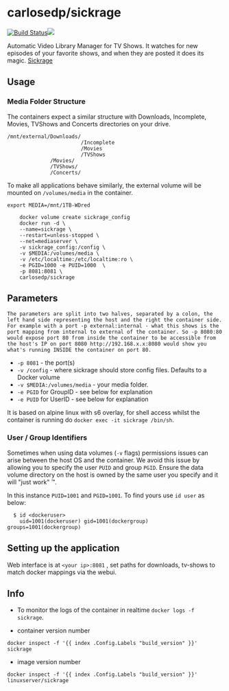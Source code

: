 [hub]: https://hub.docker.com/r/carlosedp/sickrage/

# carlosedp/sickrage

[![Build Status](https://travis-ci.org/carlosedp/docker-sickrage.svg?branch=master)](https://travis-ci.org/carlosedp/docker-sickrage)[![](https://images.microbadger.com/badges/image/carlosedp/sickrage.svg)](https://microbadger.com/images/carlosedp/sickrage "Get your own image badge on microbadger.com")

Automatic Video Library Manager for TV Shows. It watches for new episodes of your favorite shows, and when they are posted it does its magic. [Sickrage](https://sickrage.github.io/)

## Usage

### Media Folder Structure

The containers expect a similar structure with Downloads, Incomplete, Movies, TVShows and Concerts directories on your drive.

    /mnt/external/Downloads/
                            /Incomplete
                            /Movies
                            /TVShows
                  /Movies/
                  /TVShows/
                  /Concerts/

To make all applications behave similarly, the external volume will be mounted on `/volumes/media` in the container.

    export MEDIA=/mnt/1TB-WDred

```
    docker volume create sickrage_config
    docker run -d \
    --name=sickrage \
    --restart=unless-stopped \
    --net=mediaserver \
    -v sickrage_config:/config \
    -v $MEDIA:/volumes/media \
    -v /etc/localtime:/etc/localtime:ro \
    -e PGID=1000 -e PUID=1000  \
    -p 8081:8081 \
    carlosedp/sickrage
```

## Parameters

`The parameters are split into two halves, separated by a colon, the left hand side representing the host and the right the container side. 
For example with a port -p external:internal - what this shows is the port mapping from internal to external of the container.
So -p 8080:80 would expose port 80 from inside the container to be accessible from the host's IP on port 8080
http://192.168.x.x:8080 would show you what's running INSIDE the container on port 80.`


* `-p 8081` - the port(s)
* `-v /config` - where sickrage should store config files. Defaults to a Docker volume
* `-v $MEDIA:/volumes/media` - your media folder.
* `-e PGID` for GroupID - see below for explanation
* `-e PUID` for UserID - see below for explanation

It is based on alpine linux with s6 overlay, for shell access whilst the container is running do `docker exec -it sickrage /bin/sh`.

### User / Group Identifiers

Sometimes when using data volumes (`-v` flags) permissions issues can arise between the host OS and the container. We avoid this issue by allowing you to specify the user `PUID` and group `PGID`. Ensure the data volume directory on the host is owned by the same user you specify and it will "just work" ™.

In this instance `PUID=1001` and `PGID=1001`. To find yours use `id user` as below:

```
  $ id <dockeruser>
    uid=1001(dockeruser) gid=1001(dockergroup) groups=1001(dockergroup)
```

## Setting up the application 

Web interface is at `<your ip>:8081` , set paths for downloads, tv-shows to match docker mappings via the webui.

## Info

* To monitor the logs of the container in realtime `docker logs -f sickrage`.

* container version number 

`docker inspect -f '{{ index .Config.Labels "build_version" }}' sickrage`

* image version number

`docker inspect -f '{{ index .Config.Labels "build_version" }}' linuxserver/sickrage`

